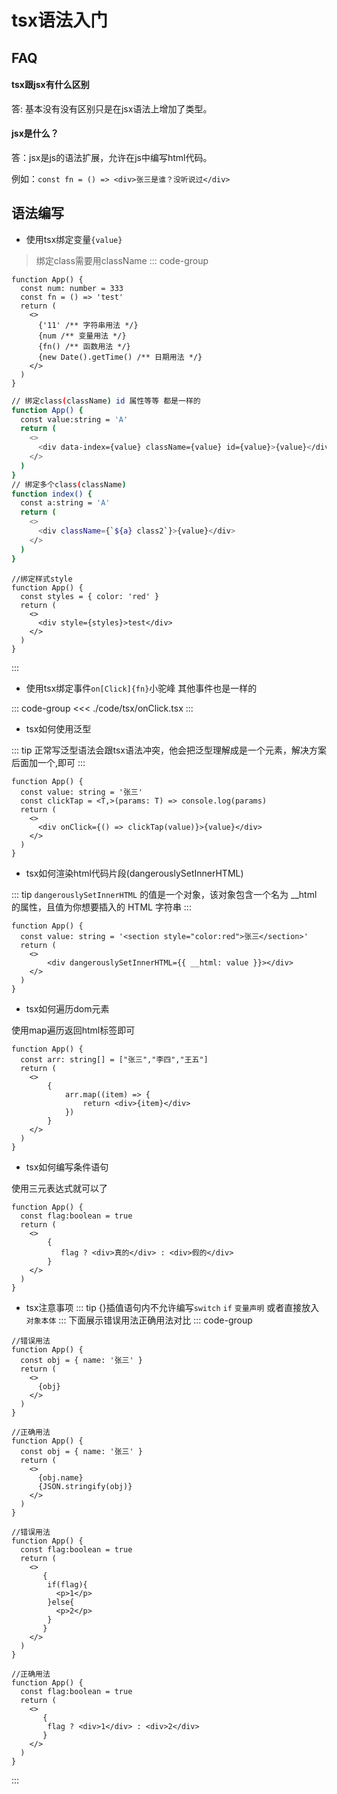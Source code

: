 # tsx语法入门

## FAQ

#### tsx跟jsx有什么区别

答: 基本没有没有区别只是在jsx语法上增加了类型。


#### jsx是什么？

答：jsx是js的语法扩展，允许在js中编写html代码。

例如：`const fn = () => <div>张三是谁？没听说过</div>`

## 语法编写

- 使用tsx绑定变量`{value}`

> 绑定class需要用className
::: code-group
```tsx [index.tsx]
function App() {
  const num: number = 333
  const fn = () => 'test'
  return (
    <>
      {'11' /** 字符串用法 */}
      {num /** 变量用法 */}
      {fn() /** 函数用法 */}
      {new Date().getTime() /** 日期用法 */}
    </>
  )
}
```
``` bash [className.tsx]
// 绑定class(className) id 属性等等 都是一样的
function App() {
  const value:string = 'A'
  return (
    <>
      <div data-index={value} className={value} id={value}>{value}</div>
    </>
  )
}
// 绑定多个class(className)
function index() {
  const a:string = 'A'
  return (
    <>
      <div className={`${a} class2`}>{value}</div>
    </>
  )
}
```
```tsx [style.tsx]
//绑定样式style
function App() {
  const styles = { color: 'red' }
  return (
    <>
      <div style={styles}>test</div>
    </>
  )
}
```
::: 
- 使用tsx绑定事件`on[Click]{fn}`小驼峰 其他事件也是一样的

::: code-group
<<<  ./code/tsx/onClick.tsx
::: 

- tsx如何使用泛型

::: tip
正常写泛型语法会跟tsx语法冲突，他会把泛型理解成是一个元素，解决方案后面加一个,即可
:::


```tsx [App.tsx]
function App() {
  const value: string = '张三'
  const clickTap = <T,>(params: T) => console.log(params)
  return (
    <>
      <div onClick={() => clickTap(value)}>{value}</div>
    </>
  )
}
```

- tsx如何渲染html代码片段(dangerouslySetInnerHTML)


::: tip
`dangerouslySetInnerHTML` 的值是一个对象，该对象包含一个名为 __html 的属性，且值为你想要插入的 HTML 字符串
:::

```tsx  [App.tsx]
function App() {
  const value: string = '<section style="color:red">张三</section>'
  return (
    <>
        <div dangerouslySetInnerHTML={{ __html: value }}></div>
    </>
  )
}
```

- tsx如何遍历dom元素

使用map遍历返回html标签即可

```tsx [App.tsx]
function App() {
  const arr: string[] = ["张三","李四","王五"]
  return (
    <>
        {
            arr.map((item) => {
                return <div>{item}</div>
            })
        }
    </>
  )
}
```

- tsx如何编写条件语句

使用三元表达式就可以了

```tsx [App.tsx]
function App() {
  const flag:boolean = true
  return (
    <>
        {
           flag ? <div>真的</div> : <div>假的</div>
        }
    </>
  )
}
```

- tsx注意事项
::: tip
{}插值语句内不允许编写`switch` `if` `变量声明` 或者直接放入`对象本体`
:::
下面展示错误用法正确用法对比
::: code-group
```tsx [对象错误写法.tsx]
//错误用法
function App() {
  const obj = { name: '张三' }
  return (
    <>
      {obj}
    </>
  )
}
```
```tsx [对象正确写法.tsx]
//正确用法
function App() {
  const obj = { name: '张三' }
  return (
    <>
      {obj.name}
      {JSON.stringify(obj)}
    </>
  )
}
```

```tsx [判断错误写法.tsx]
//错误用法
function App() {
  const flag:boolean = true
  return (
    <>
       {
        if(flag){
          <p>1</p>
        }else{
          <p>2</p>
        }
       }
    </>
  )
}
```
```tsx [判断正确写法.tsx]
//正确用法
function App() {
  const flag:boolean = true
  return (
    <>
       {
        flag ? <div>1</div> : <div>2</div>
       }
    </>
  )
}
```
:::